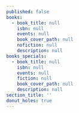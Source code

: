 ```yaml
---
published: false
books:
  - book_title: null
    isbn: null
    events: null
    book_cover_path: null
    nofiction: null
    description: null
books_specials:
  - book_title: null
    isbn: null
    events: null
    fiction: null
    book_cover_path: null
    description: null
section_title: ''
donut_holes: true
---
```


